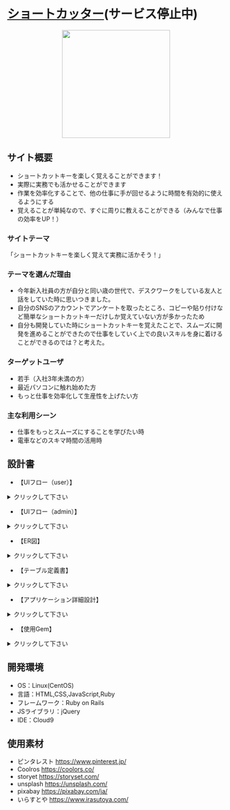 #  [ショートカッター](https://shortcutter.jp/)(サービス停止中)
<div align="center">
  <img width="250" height="250" src="https://user-images.githubusercontent.com/100746049/170950750-dfeeaf4f-4c2d-48ba-a552-fe96cff10cfa.png">
</div>


## サイト概要
 - ショートカットキーを楽しく覚えることができます！
 - 実際に実務でも活かせることができます
 - 作業を効率化することで、他の仕事に手が回せるように時間を有効的に使えるようにする
 - 覚えることが単純なので、すぐに周りに教えることができる（みんなで仕事の効率をUP！）
### サイトテーマ
「ショートカットキーを楽しく覚えて実務に活かそう！」

### テーマを選んだ理由
 - 今年新入社員の方が自分と同い歳の世代で、デスクワークをしている友人と話をしていた時に思いつきました。
 - 自分のSNSのアカウントでアンケートを取ったところ、コピーや貼り付けなど簡単なショートカットキーだけしか覚えていない方が多かったため
 - 自分も開発していた時にショートカットキーを覚えたことで、スムーズに開発を進めることができたので仕事をしていく上での良いスキルを身に着けることができるのでは？と考えた。

### ターゲットユーザ
 - 若手（入社3年未満の方）
 - 最近パソコンに触れ始めた方
 - もっと仕事を効率化して生産性を上げたい方

### 主な利用シーン
 - 仕事をもっとスムーズにすることを学びたい時
 - 電車などのスキマ時間の活用時

## 設計書
- 【UIフロー（user）】<br/>
<details>
  <summary>クリックして下さい</summary>
  <img width="937" alt="ショートカッター画面遷移図（ユーザー）" src="https://user-images.githubusercontent.com/100746049/172285176-2c7ed2fa-8ba3-410b-b5da-2be9954e5076.png">
</details>

- 【UIフロー（admin）】<br/>
<details>
  <summary>クリックして下さい</summary>
  <img width="1128" alt="ショートカッター画面遷移図（管理者）" src="https://user-images.githubusercontent.com/100746049/172284052-1c5d23a7-2973-45e1-8ff8-8ecb6069817d.png">
</details>

- 【ER図】<br/>
<details>
  <summary>クリックして下さい</summary>
  <img width="860" alt="shortcutter_ER図" src="https://user-images.githubusercontent.com/100746049/170949521-d57fddb4-3cf7-438f-815a-7229a3b193f5.png">  
</details>

- 【テーブル定義書】<br/>
<details>
  <summary>クリックして下さい</summary>
  <img width="909" alt="shortcutter_テーブル定義書①" src="https://user-images.githubusercontent.com/100746049/170949611-be5a404a-5abf-4427-a5ad-75f2cb9faf40.png">
  <img width="909" alt="shortcutter_テーブル定義書②" src="https://user-images.githubusercontent.com/100746049/170949709-8ce3c99e-e7f5-4d18-845f-13f7212e081a.png">
  <img width="906" alt="shortcutter_テーブル定義書③" src="https://user-images.githubusercontent.com/100746049/170949803-47132d52-3740-4a83-897d-7feb4df333e4.png">
</details>

- 【アプリケーション詳細設計】<br/>
<details>
  <summary>クリックして下さい</summary>
  <img width="910" alt="ショートカッターアプリケーション詳細設計（ユーザー）" src="https://user-images.githubusercontent.com/100746049/172340771-10d648c3-5c8f-45fa-af97-b8e22509d7b5.png">
  <img width="912" alt="ショートカッターアプリケーション詳細設計（管理者）" src="https://user-images.githubusercontent.com/100746049/172340916-bf2e8410-615f-46ac-ae57-c79a1e4c74db.png">
</details>

- 【使用Gem】<br/>
<details>
  <summary>クリックして下さい</summary>
  <img width="384" alt="ショートカッター使用Gem" src="https://user-images.githubusercontent.com/100746049/172341033-2a5e50dc-38d5-462c-8f2f-e113c6f93b02.png">
</details>

## 開発環境
- OS：Linux(CentOS)
- 言語：HTML,CSS,JavaScript,Ruby
- フレームワーク：Ruby on Rails
- JSライブラリ：jQuery
- IDE：Cloud9

## 使用素材
- ピンタレスト https://www.pinterest.jp/
- Coolros https://coolors.co/
- storyet https://storyset.com/
- unsplash https://unsplash.com/
- pixabay https://pixabay.com/ja/
- いらすとや https://www.irasutoya.com/
